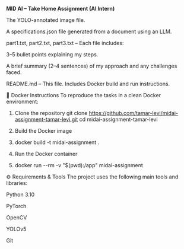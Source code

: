 **MID AI – Take Home Assignment (AI Intern)**

The YOLO-annotated image file.

A specifications.json file generated from a document using an LLM.

part1.txt, part2.txt, part3.txt – Each file includes:

3–5 bullet points explaining my steps.

A brief summary (2–4 sentences) of my approach and any challenges faced.

README.md – This file. Includes Docker build and run instructions.


🐳 Docker Instructions
To reproduce the tasks in a clean Docker environment:

1. Clone the repository
git clone https://github.com/tamar-levi/midai-assignment-tamar-levi.git
cd midai-assignment-tamar-levi

2. Build the Docker image
3. docker build -t midai-assignment .

3. Run the Docker container
4. docker run --rm -v "$(pwd):/app" midai-assignment


⚙️ Requirements & Tools
The project uses the following main tools and libraries:

Python 3.10

PyTorch

OpenCV

YOLOv5

Git



